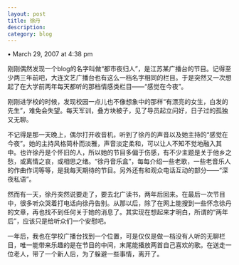 ```yaml
---
layout: post
title: 徐丹
description: 
category: blog
---
```

• March 29, 2007 at 4:38 pm 
 
刚刚偶然发现一个blog的名字叫做“都市夜归人”，是江苏某广播台的节目。记得至少两三年前吧，大连文艺广播台也有这么一档名字相同的栏目。于是突然又一次想起了在大学前两年每天都听的那档情感类栏目——“感觉在今夜”。

刚刚进学校的时候，发现校园一点儿也不像想象中的那样“有漂亮的女生，白发的先生”，难免会失望。每天军训，叠方块被子，见了导员起立问好，日子过的孤独又无聊。

不记得是那一天晚上，偶尔打开收音机，听到了徐丹的声音以及她主持的“感觉在今夜”。她的主持风格简朴而淡雅，声音淡定柔和，可以让人不知不觉地融入其中。也许徐丹是个怀旧的人，所以她的节目多偏于伤感，有不少主题是关于他乡之愁，或离情之哀，或相思之绪。“徐丹音乐盒”，每每介绍一些老歌，一些老音乐人的作曲作词等等，是我每天期待的节目。另外还有和观众电话互动的部分——“深夜私语”。

然而有一天，徐丹突然说要走了，要去北广读书，两年后回来。在最后一次节目中，很多听众哭着打电话向徐丹告别。从那以后，除了在网上能搜到一些怀念徐丹的文章，再也找不到任何关于她的消息了。其实现在想起来才明白，所谓的“两年后”，应该只是给听众们一个安慰吧。

一年后，我也在学校广播台找到一个位置，可是仅仅是做一档没有人听的无聊栏目，唯一能带来乐趣的是在节目的中间，末尾能播放两首自己喜欢的歌。在送走一位老人，带了一个新人后，为了躲避一些事情，离开了。